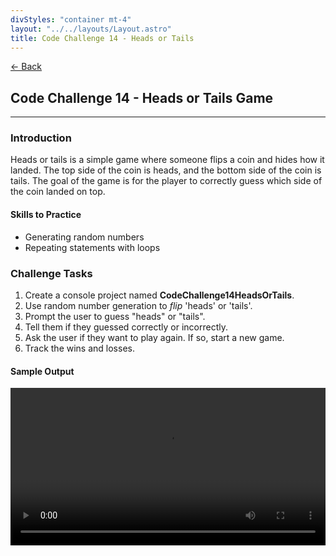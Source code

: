 ```yaml
---
divStyles: "container mt-4"
layout: "../../layouts/Layout.astro"
title: Code Challenge 14 - Heads or Tails
---
```


[← Back](/code-challenges/)

## Code Challenge 14 - Heads or Tails Game

---

### Introduction

Heads or tails is a simple game where someone flips a coin and hides how it landed. The top side of the coin is heads, and the bottom side of the coin is tails. The goal of the game is for the player to correctly guess which side of the coin landed on top.

#### Skills to Practice

- Generating random numbers
- Repeating statements with loops

### Challenge Tasks

1. Create a console project named **CodeChallenge14HeadsOrTails**.
2. Use random number generation to _flip_ 'heads' or 'tails'.
3. Prompt the user to guess "heads" or "tails".
4. Tell them if they guessed correctly or incorrectly.
5. Ask the user if they want to play again. If so, start a new game.
6. Track the wins and losses.

#### Sample Output

<div class="row">
    <div class="col-sm-12 col-xl-10 offset-xl-1">
        <video src="/courses/code-challenges/code-challenge-14-sample.mp4" autoplay loop width="100%"></video>
    </div>
</div>
